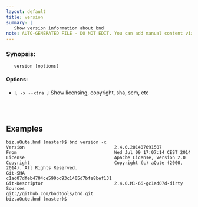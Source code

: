 ```yaml
---
layout: default
title: version
summary: |
   Show version information about bnd
note: AUTO-GENERATED FILE - DO NOT EDIT. You can add manual content via same filename in _ext sub-folder. 
---
```


### Synopsis: 
	   version [options] 

#### Options: 
- `[ -x --xtra ]` Show licensing, copyright, sha, scm, etc

<!-- Manual content from: ext/version.md --><br /><br />

## Examples

	biz.aQute.bnd (master)$ bnd version -x
	Version                                  2.4.0.201407091507
	From                                     Wed Jul 09 17:07:14 CEST 2014
	License                                  Apache License, Version 2.0
	Copyright                                Copyright (c) aQute (2000, 2014). All Rights Reserved.
	Git-SHA                                  c1ad07dfeb4704ce590bd93c1405d7bfe8bef131
	Git-Descriptor                           2.4.0.M1-66-gc1ad07d-dirty
	Sources                                  git://github.com/bndtools/bnd.git
	biz.aQute.bnd (master)$ 
   

